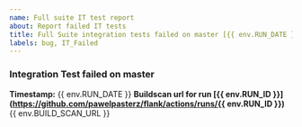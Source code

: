```yaml
---
name: Full suite IT test report
about: Report failed IT tests
title: Full Suite integration tests failed on master [{{ env.RUN_DATE }}]
labels: bug, IT_Failed
---
```

### Integration Test failed on master 
**Timestamp:** {{ env.RUN_DATE }}
**Buildscan url for run [{{ env.RUN_ID }}](https://github.com/pawelpasterz/flank/actions/runs/{{ env.RUN_ID }})**
{{ env.BUILD_SCAN_URL }}
